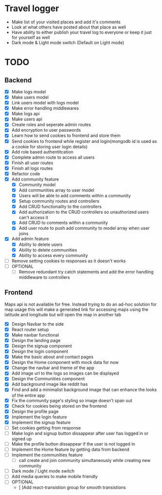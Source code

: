 # Travel logger

-   Make list of your visited places and add it's comments
-   Look at what others have posted about that place as well
-   Have ability to either publish your travel log to everyone or keep it just for yourself as well
-   Dark mode & Light mode switch (Default on Light mode)

# TODO

## Backend

-   [x] Make logs model
-   [x] Make users model
-   [x] Link users model with logs model
-   [x] Make error handling middlewares
-   [x] Make logs api
-   [x] Make users api
-   [x] Create roles and seperate admin routes
-   [x] Add encryption to user passwords
-   [x] Learn how to send cookies to frontend and store them
-   [x] Send cookies to frontend while register and login(mongodb id is used as a cookie for storing user login details)
-   [x] Add role based authentitcation
-   [x] Complete admin route to access all users
-   [x] Finish all user routes
-   [x] Finish all logs routes
-   [x] Refactor code
-   [x] Add community feature
    -   [x] Community model
    -   [x] Add communities array to user model
    -   [x] Users will be able to add comments within a community
    -   [x] Setup community routes and controllers
    -   [x] Add CRUD functionality to the controllers
    -   [x] Add authorization to the CRUD controllers so unauthorized users can't access it
    -   [x] Add CRUD to comments within a community
    -   [x] Add user route to push add community to model array when user joins
-   [x] Add admin feature
    -   [x] Ability to delete users
    -   [x] Ability to delete communities
    -   [x] Ability to access every community
-   [ ] Remove setting cookies to responses as it doesn't works
-   [ ] OPTIONAL
    -   [ ] Remove redundant try catch statements and add the error handling middleware to controllers

## Frontend

Maps api is not available for free. Instead trying to do an ad-hoc solution for map usage this will make a generated link for accessing maps using the latitude and longitude but will open the map in another tab

-   [x] Design Navbar to the side
-   [x] React router setup
-   [x] Make navbar functional
-   [x] Design the landing page
-   [x] Design the signup component
-   [x] Design the login component
-   [x] Make the basic about and contact pages
-   [x] Design the Home component with mock data for now
-   [x] Change the navbar and theme of the app
-   [x] Add image url to the logs so images can be displayed
-   [x] Design the Communities component
-   [x] Add background image like reddit has
-   [x] Find and add a minimalist background image that can enhance the looks of the entire app
-   [x] Fix the community page's styling so image doesn't span out
-   [x] Check for cookies being stored on the frontend
-   [x] Design the profile page
-   [x] Implement the login feature
-   [x] Implement the signup feature
-   [ ] Set cookies getting from response
-   [ ] Make login and signup button dissappear after user has logged in or signed up
-   [ ] Make the profile button dissappear if the user is not logged in
-   [ ] Implement the Home feature by getting data from backend
-   [ ] Implement the communities feature
    -   [ ] call create and join community simultaneously while creating new community
-   [ ] Dark mode / Light mode switch
-   [ ] Add media queries to make mobile friendly
-   [ ] OPTIONAL
    -   [ ]Add react-transistion group for smooth transistions
